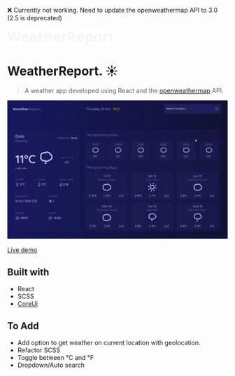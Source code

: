 ❌ Currently not working. Need to update the openweathermap API to 3.0 (2.5 is deprecated)

![Logo](./Logo.svg)

# WeatherReport. ☀️

> A weather app developed using React and the [openweathermap](https://openweathermap.org/) API.

![App gif](./weather_app.gif)

[Live demo](https://weather-app-xi-coral.vercel.app/)

## Built with

- React
- SCSS
- [CoreUi](https://coreui.io/)

## To Add

- Add option to get weather on current location with geolocation.
- Refactor SCSS
- Toggle between °C and °F
- Dropdown/Auto search


